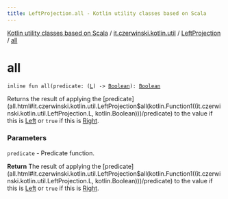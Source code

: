 ```yaml
---
title: LeftProjection.all - Kotlin utility classes based on Scala
---
```


[Kotlin utility classes based on Scala](../../index.html) / [it.czerwinski.kotlin.util](../index.html) / [LeftProjection](index.html) / [all](./all.html)

# all

`inline fun all(predicate: (`[`L`](index.html#L)`) -> `[`Boolean`](https://kotlinlang.org/api/latest/jvm/stdlib/kotlin/-boolean/index.html)`): `[`Boolean`](https://kotlinlang.org/api/latest/jvm/stdlib/kotlin/-boolean/index.html)

Returns the result of applying the [predicate](all.html#it.czerwinski.kotlin.util.LeftProjection$all(kotlin.Function1((it.czerwinski.kotlin.util.LeftProjection.L, kotlin.Boolean)))/predicate) to the value if this is [Left](../-left/index.html)
or `true` if this is [Right](../-right/index.html).

### Parameters

`predicate` - Predicate function.

**Return**
The result of applying the [predicate](all.html#it.czerwinski.kotlin.util.LeftProjection$all(kotlin.Function1((it.czerwinski.kotlin.util.LeftProjection.L, kotlin.Boolean)))/predicate) to the value if this is [Left](../-left/index.html)
or `true` if this is [Right](../-right/index.html).

